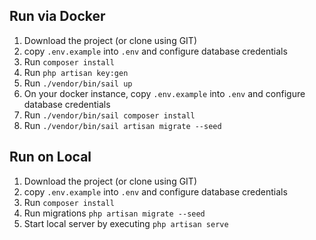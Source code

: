 
## Run via Docker

1. Download the project (or clone using GIT)
2. copy `.env.example` into `.env` and configure database credentials
3. Run `composer install`
4. Run `php artisan key:gen`
5. Run `./vendor/bin/sail up`
6. On your docker instance, copy `.env.example` into `.env` and configure database credentials
7. Run `./vendor/bin/sail composer install`
8. Run `./vendor/bin/sail artisan migrate --seed`

## Run on Local

1. Download the project (or clone using GIT)
2. copy `.env.example` into `.env` and configure database credentials
3. Run `composer install`
4. Run migrations `php artisan migrate --seed`
5. Start local server by executing `php artisan serve`

